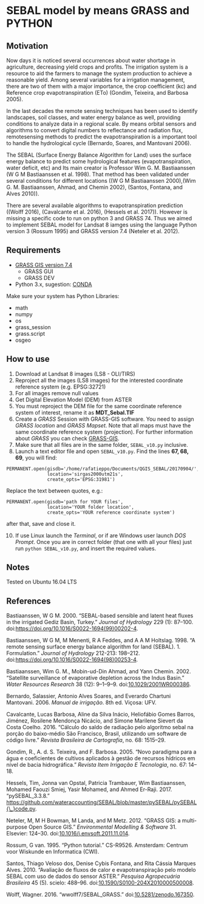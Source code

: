 <body>
<h1 id="sebal-model-by-means-grass-and-python">SEBAL model by means GRASS and PYTHON</h1>
<h2 id="motivation">Motivation</h2>
<p>Now days it is noticed several occurrences about water shortage in agriculture, decreasing yield crops and profits. The irrigation system is a resource to aid the farmers to manage the system production to achieve a reasonable yield. Among several variables for a irrigation management, there are two of them with a major importance, the crop coefficient (kc) and Reference crop evapotranspiration (ETo) <span class="citation">(Gondim, Teixeira, and Barbosa 2005)</span>.</p>
<p>In the last decades the remote sensing techniques has been used to identify landscapes, soil classes, and water energy balance as well, providing conditions to analyze data in a regional scale. By means orbital sensors and algorithms to convert digital numbers to reflectance and radiation flux, remotesensing methods to predict the evapotranspiration is a important tool to handle the hydrological cycle <span class="citation">(Bernardo, Soares, and Mantovani 2006)</span>.</p>
<p>The SEBAL (Surface Energy Balance Algorithm for Land) uses the surface energy balance to predict some hydrological features (evapotranspiration, water deficit, etc) and Its main creator is Professor Wim G. M. Bastiaanssen <span class="citation">(W G M Bastiaanssen et al. 1998)</span>. That method has been validated under several conditions for different locations (<span class="citation">(W G M Bastiaanssen 2000)</span>,<span class="citation">(Wim G. M. Bastiaanssen, Ahmad, and Chemin 2002)</span>, <span class="citation">(Santos, Fontana, and Alves 2010)</span>).</p>
<p>There are several available algorithms to evapotranspiration prediction (<span class="citation">(Wolff 2016)</span>, <span class="citation">(Cavalcante et al. 2016)</span>, <span class="citation">(Hessels et al. 2017)</span>). However is missing a specific code to run on python 3 and GRASS 74. Thus we aimed to implement SEBAL model for Landsat 8 iamges using the language Python version 3 <span class="citation">(Rossum 1995)</span> and GRASS version 7.4 <span class="citation">(Neteler et al. 2012)</span>.</p>
<h2 id="requirements">Requirements</h2>
<ul>
<li><a href="https://grass.osgeo.org/#">GRASS GIS version 7.4</a>
<ul>
<li>GRASS GUI</li>
<li>GRASS DEV</li>
</ul></li>
<li>Python 3.x, sugestion: <a href="https://anaconda.org/anaconda/python">CONDA</a></li>
</ul>
<p>Make sure your system has Python Libraries:</p>
<ul>
<li>math</li>
<li>numpy</li>
<li>os</li>
<li>grass_session</li>
<li>grass.script</li>
<li>osgeo</li>
</ul>
<h2 id="how-to-use">How to use</h2>
<ol style="list-style-type: decimal">
<li>Download at Landsat 8 images (LS8 - OLI/TIRS)</li>
<li>Reproject all the images (LS8 images) for the interested coordinate reference system (e.g. EPSG:32721)</li>
<li>For all images remove null values</li>
<li>Get Digital Elevation Model (DEM) from ASTER</li>
<li>You must reproject the DEM file for the same coordinate reference system of interest, rename it as <strong>MDT_Sebal.TIF</strong></li>
<li>Create a <em>GRASS</em> Session with GRASS-GIS software. You need to assign <em>GRASS location</em> and <em>GRASS Mapset</em>. Note that all maps must have the same coordinate reference system (projection). For further information about <em>GRASS</em> you can check <a href="https://grass.osgeo.org/">GRASS-GIS</a>.</li>
<li>Make sure that all files are in the same folder, <code>SEBAL_v10.py</code> inclusive.</li>
<li>Launch a text editor file and open <code>SEBAL_v10.py</code>. Find the lines <strong>67, 68, 69</strong>, you will find:</li>
</ol>
<pre><code>PERMANENT.open(gisdb=&#39;/home/rafatieppo/Documents/QGIS_SEBAL/20170904/&#39;,
               location=&#39;sirgas2000utm21s&#39;,
               create_opts=&#39;EPSG:31981&#39;)</code></pre>
<p>Replace the text between quotes, e.g.:</p>
<pre><code>PERMANENT.open(gisdb=&#39;path for YOUR files&#39;,
               location=&#39;YOUR folder location&#39;,
               create_opts=&#39;YOUR reference coordinate system&#39;)</code></pre>
<p>after that, save and close it.</p>
<ol start="10" style="list-style-type: decimal">
<li>If use Linux launch the <em>Terminal</em>, or if are Windows user launch <em>DOS Prompt</em>. Once you are in correct folder (that one with all your files) just run <code>python SEBAL_v10.py</code>, and insert the required values.</li>
</ol>
<h2 id="notes">Notes</h2>
<p>Tested on Ubuntu 16.04 LTS</p>
<h2 id="references">References</h2>
<?xml version="1.0" encoding="utf-8"?>

<div id="refs" class="references">
<div id="ref-BASTIAANSSEN2000">
<p>Bastiaanssen, W G M. 2000. “SEBAL-based sensible and latent heat fluxes in the irrigated Gediz Basin, Turkey.” <em>Journal of Hydrology</em> 229 (1): 87–100. doi:<a href="https://doi.org/https://doi.org/10.1016/S0022-1694(99)00202-4">https://doi.org/10.1016/S0022-1694(99)00202-4</a>.</p>
</div>
<div id="ref-BASTIAANSSEN1998MFH">
<p>Bastiaanssen, W G M, M Menenti, R A Feddes, and A A M Holtslag. 1998. “A remote sensing surface energy balance algorithm for land (SEBAL). 1. Formulation.” <em>Journal of Hydrology</em> 212-213: 198–212. doi:<a href="https://doi.org/https://doi.org/10.1016/S0022-1694(98)00253-4">https://doi.org/10.1016/S0022-1694(98)00253-4</a>.</p>
</div>
<div id="ref-BASTIAANSSEN2002AC">
<p>Bastiaanssen, Wim G. M., Mobin-ud-Din Ahmad, and Yann Chemin. 2002. “Satellite surveillance of evaporative depletion across the Indus Basin.” <em>Water Resources Research</em> 38 (12): 9–1–9–9. doi:<a href="https://doi.org/10.1029/2001WR000386">10.1029/2001WR000386</a>.</p>
</div>
<div id="ref-BERNARDO2006SM">
<p>Bernardo, Salassier, Antonio Alves Soares, and Everardo Chartuni Mantovani. 2006. <em>Manual de irrigação</em>. 8th ed. Viçosa: UFV.</p>
</div>
<div id="ref-CAVALCANTE2016IBJC">
<p>Cavalcante, Lucas Barbosa, Aline da Silva Inácio, Heliofábio Gomes Barros, Jiménez, Rosilene Mendonça Nicácio, and Simone Marilene Sievert da Costa Coelho. 2016. “Cálculo do saldo de radiação pelo algoritmo sebal na porção do baixo-médio São Francisco, Brasil, utilizando um software de código livre.” <em>Revista Brasileira de Cartografia</em>, no. 68: 1515–29.</p>
</div>
<div id="ref-GONDIM2005TB">
<p>Gondim, R., A. d. S. Teixeira, and F. Barbosa. 2005. “Novo paradigma para a água e coeficientes de cultivos aplicados à gestão de recursos hídricos em nível de bacia hidrográfica.” <em>Revista Item Irrigação E Tecnologia</em>, no. 67: 14–18.</p>
</div>
<div id="ref-HESSELS2017OTB">
<p>Hessels, Tim, Jonna van Opstal, Patricia Trambauer, Wim Bastiaanssen, Mohamed Faouzi Smiej, Yasir Mohamed, and Ahmed Er-Raji. 2017. “pySEBAL_3.3.8.” <a href="https://github.com/wateraccounting/SEBAL/blob/master/pySEBAL/pySEBAL{\_}code.py" class="uri">https://github.com/wateraccounting/SEBAL/blob/master/pySEBAL/pySEBAL{\_}code.py</a>.</p>
</div>
<div id="ref-GRASS2012NB">
<p>Neteler, M, M H Bowman, M Landa, and M Metz. 2012. “GRASS GIS: a multi-purpose Open Source GIS.” <em>Environmental Modelling &amp; Software</em> 31. Elsevier: 124–30. doi:<a href="https://doi.org/10.1016/j.envsoft.2011.11.014">10.1016/j.envsoft.2011.11.014</a>.</p>
</div>
<div id="ref-PYTHONR">
<p>Rossum, G van. 1995. “Python tutorial.” CS-R9526. Amsterdam: Centrum voor Wiskunde en Informatica (CWI).</p>
</div>
<div id="ref-SANTOS210FA">
<p>Santos, Thiago Veloso dos, Denise Cybis Fontana, and Rita Cássia Marques Alves. 2010. “Avaliação de fluxos de calor e evapotranspiração pelo modelo SEBAL com uso de dados do sensor ASTER.” <em>Pesquisa Agropecuária Brasileira</em> 45 (5). scielo: 488–96. doi:<a href="https://doi.org/10.1590/S0100-204X2010000500008">10.1590/S0100-204X2010000500008</a>.</p>
</div>
<div id="ref-WOLF2016SEBAL">
<p>Wolff, Wagner. 2016. “wwolff7/SEBAL_GRASS.” doi:<a href="https://doi.org/10.5281/zenodo.167350">10.5281/zenodo.167350</a>.</p>
</div>
</div>
</body>
</html>
